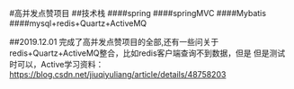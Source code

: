 #高并发点赞项目
##技术栈
####spring
####springMVC
####Mybatis
####mysql+redis+Quartz+ActiveMQ

##2019.12.01
完成了高并发点赞项目的全部,还有一些问关于redis+Quartz+ActiveMQ整合，比如redis客户端查询不到数据，但是
但是测试时可以，Active学习资料：https://blog.csdn.net/jiuqiyuliang/article/details/48758203

